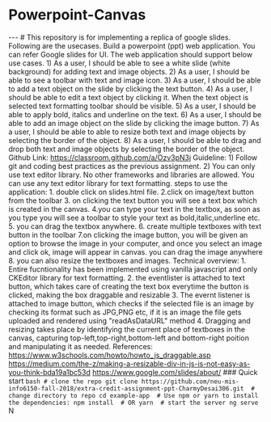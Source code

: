 # Powerpoint-Canvas
--- # This repository is for implementing a replica of google slides.  Following are the usecases. Build a powerpoint (ppt) web application. You can refer Google slides for UI. The web application should support below use cases.  1) As a user, I should be able to see a white slide (white background) for adding text and image objects.  2) As a user, I should be able to see a toolbar with text and image icon.  3) As a user, I should be able to add a text object on the slide by clicking the text button.  4) As a user, I should be able to edit a text object by clicking it. When the text object is selected text formatting toolbar should be visible.  5) As a user, I should be able to apply bold, italics and underline on the text.  6) As a user, I should be able to add an image object on the slide by clicking the image button.  7) As a user, I should be able to able to resize both text and image objects by selecting the border of the object.  8) As a user, I should be able to drag and drop both text and image objects by selecting the border of the object.  Github Link: https://classroom.github.com/a/Ozv3pN3j  Guideline:  1) Follow git and coding best practices as the previous assignment.  2) You can only use text editor library. No other frameworks and libraries are allowed. You can use any text editor library for text formatting.   steps to use the application: 1. double click on slides.html file. 2.click on image/text button from the toolbar 3. on clicking the text button you will see a text box which is created in the canvas. 4.you can type your text in the textbox, as soon as you type you will see a toolbar to style your text as bold,italic,underline etc. 5. you can drag the textbox anywhere. 6. create multiple textboxes with text button in the toolbar 7.on clicking the image button, you will be given an option to browse the image in your computer, and once you select an image and click ok, image will appear in canvas. you can drag the image anywhere 8. you can also resize the textboxes and images.  Technical overview: 1. Entire fucntionality has been implemented using vanilla javascript and only CKEditor library for text formatting. 2. the eventlister is attached to text button, which takes care of creating the text box everytime the button is clicked, making the box draggable and resizable 3. The evernt listener is attached to image button, which checks if the selected file is an image by checking its format such as JPG,PNG etc, if it is an  image the file gets uploaded and rendered using "readAsDataURL" method 4. Dragging and resizing takes place by identifying the current place of textboxes in the canvas, capturing top-left,top-right,bottom-left and bottom-right poition and manipulating  it as needed.   References: https://www.w3schools.com/howto/howto_js_draggable.asp https://medium.com/the-z/making-a-resizable-div-in-js-is-not-easy-as-you-think-bda19a1bc53d https://www.google.com/slides/about/ ### Quick start  ```bash # clone the repo git clone https://github.com/neu-mis-info6150-fall-2018/extra-credit-assignment-ppt-CharmyDesai306.git  # change directory to repo cd example-app  # Use npm or yarn to install the dependencies: npm install  # OR yarn  # start the server ng serve ```  N
